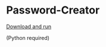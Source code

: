 # Password-Creator
[Download and run](https://github.com/HonzaJeMocDobrej/Password-Creator/blob/main/main.py "download")
<p>(Python required)<p>
